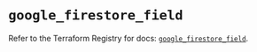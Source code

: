 # `google_firestore_field`

Refer to the Terraform Registry for docs: [`google_firestore_field`](https://registry.terraform.io/providers/hashicorp/google-beta/5.18.0/docs/resources/google_firestore_field).
